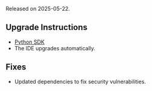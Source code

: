 Released on 2025-05-22.

## Upgrade Instructions

-   [Python SDK](../classiq_101/registration_installations.md/#platform-version-updates)
-   The IDE upgrades automatically.

## Fixes

-   Updated dependencies to fix security vulnerabilities.
